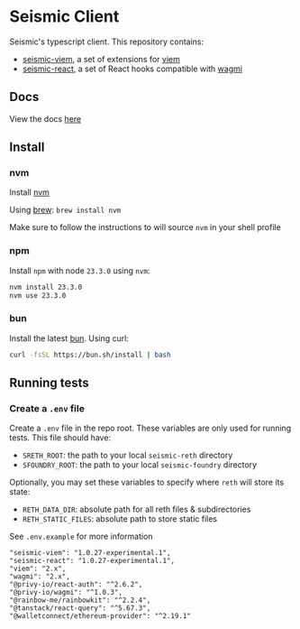 # Seismic Client

Seismic's typescript client. This repository contains:

- [seismic-viem](packages/seismic-viem), a set of extensions for [viem](https://viem.sh/)
- [seismic-react](packages/seismic-react), a set of React hooks compatible with [wagmi](https://wagmi.sh/)

## Docs

View the docs [here](https://seismic-docs.netlify.app)

## Install

### nvm

Install [nvm](https://github.com/nvm-sh/nvm?tab=readme-ov-file#installing-and-updating)

Using [brew](https://formulae.brew.sh/formula/nvm):
`brew install nvm`

Make sure to follow the instructions to will source `nvm` in your shell profile

### npm

Install `npm` with node `23.3.0` using `nvm`:

```sh
nvm install 23.3.0
nvm use 23.3.0
```

### bun

Install the latest [bun](https://bun.sh/docs/installation). Using curl:

```sh
curl -fsSL https://bun.sh/install | bash
```

## Running tests

### Create a `.env` file

Create a `.env` file in the repo root. These variables are only used for running tests. This file should have:

- `SRETH_ROOT`: the path to your local `seismic-reth` directory
- `SFOUNDRY_ROOT`: the path to your local `seismic-foundry` directory

Optionally, you may set these variables to specify where `reth` will store its state:

- `RETH_DATA_DIR`: absolute path for all reth files & subdirectories
- `RETH_STATIC_FILES`: absolute path to store static files

See `.env.example` for more information


    "seismic-viem": "1.0.27-experimental.1",
    "seismic-react": "1.0.27-experimental.1",
    "viem": "2.x",
    "wagmi": "2.x",
    "@privy-io/react-auth": "^2.6.2",
    "@privy-io/wagmi": "^1.0.3",
    "@rainbow-me/rainbowkit": "^2.2.4",
    "@tanstack/react-query": "^5.67.3",
    "@walletconnect/ethereum-provider": "^2.19.1"
